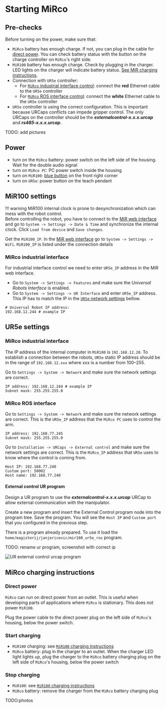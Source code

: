 # Starting MiRco

## Pre-checks
Before turning on the power, make sure that:

- `MiRco` battery has enough charge. If not, you can plug in the cable for [direct power](#direct-power). You can check battery status with the button on the charge controller on `MiRco`'s right side. 
- `MiR100` battery has enough charge. Check by plugging in the charger. LED lights on the charger will indicate battery status. [See MiR charging instructions](../MiR100/mir_start.md/#mir100-charging-instructions).
- Connection with `UR5e` controller:
    - For [`MiRco` industrial interface control](./mirco_interface.md/#mirco-industrial-interface): connect the **red** Ethernet cable to the `UR5e` controller
    - For [`MiRco` ROS interface control](./mirco_interface.md/#mirco-ros-interface): connect the **white** Ethernet cable to the `UR5e` controller
- `UR5e` controller is using the correct configuration. This is important because URCaps conflicts can impede gripper control. The only URCaps on the controller should be the ***externalcontrol-x.x.x.urcap*** and ***rs485-x.x.x.urcap***.

TODO: add pictures

## Power
- turn on the `MiRco` battery: power switch on the left side of the housing. Wait for the double audio signal
- turn on `MiRco PC`: PC power switch inside the housing
- turn on `MiR100`: [blue button](../MiR100/mir_start.md/#power) on the front right corner
- turn on `UR5e`: power button on the teach pendant

## MiR100 settings
!!! warning
    MiR100 internal clock is prone to desynchronization which can mess with the robot control.  
    Before controlling the robot, you have to connect to the [MiR web interface](../MiR100/mir_connection.md/#establish-mir-web-interface-connection) and go to `System -> Settings -> Date & Time` and synchronize the internal clock. Click `Load from device` and `Save changes`.

Get the `MiR100_IP`. In the [MiR web interface](../MiR100/mir_connection.md/#establish-mir-web-interface-connection) go to `System -> Settings -> WiFi`. `MiR100_IP` is listed under the connection details

### MiRco industrial interface
For industrial interface control we need to enter `UR5e_IP` address in the MiR web interface.

- Go to `System -> Settings -> Features` and make sure the *Universal Robots Interface* is enabled.
- Go to `System -> Settings -> UR Interface` and enter `UR5e_IP` address. This IP has to match the IP in the [`UR5e` network settings](#ur5e-settings) bellow.
```
# Universal Robot IP address:
192.168.12.244 # example IP
```

## UR5e settings

### MiRco industrial interface
The IP address of the internal computer in `MiR100` is `192.168.12.20`. To establish a connection between the robots, `UR5e` static IP address should be in the range of `192.168.12.xxx` where xxx is a number from 100–255.

Go to `Settings -> System -> Network` and make sure the network settings are correct.

```
IP address: 192.168.12.244 # example IP
Subnet mask: 255.255.255.0
```

### MiRco ROS interface
Go to `Settings -> System -> Network` and make sure the network settings are correct. This is the `UR5e_IP` address that the `MiRco PC` uses to control the arm.

```
IP address: 192.168.77.245
Subnet mask: 255.255.255.0
```

Go to `Installation -> URCaps -> External control` and make sure the network settings are correct. This is the `MiRco_IP` address that `UR5e` uses to know where the control is coming from.

```
Host IP: 192.168.77.240
Custom port: 50002
Host name: 192.168.77.240
```

#### External control UR program
Design a UR program to use the ***externalcontrol-x.x.x.urcap*** URCap to allow external communication with the manipulator. 

Create a new program and insert the External Control program node into the program tree. Save the program. You will see the `Host IP` and `Custom port` that you configured in the previous step.

There is a program already prepared. To use it load the `home/magisterij/janjericevic/mir100_ur5e_ros` program. 

TODO: rename ur program, screenshot with correct ip

<div >
<img src="../img/ur_external_control.png" alt="UR external control urcap program"/>
</div>


## MiRco charging instructions
### Direct power
`MiRco` can run on direct power from an outlet. This is useful when developing parts of applications where `MiRco` is stationary. This does not power `MiR100`.

Plug the power cable to the direct power plug on the left side of `MiRco`'s housing, below the power switch.

### Start charging
- `MiR100` charging: see [`MiR100` charging instructions](../MiR100/mir_start.md/#mir100-charging-instructions)
- `MiRco` battery: plug in the charger to an outlet. When the charger LED light lights up, plug the charger to the `MiRco` battery charging plug on the left side of `MiRco`'s housing, below the power switch

### Stop charging
- `MiR100`: see [`MiR100` charging instructions](../MiR100/mir_start.md/#mir100-charging-instructions)
- `MiRco` battery: remove the charger from the `MiRco` battery charging plug

TODO:photos